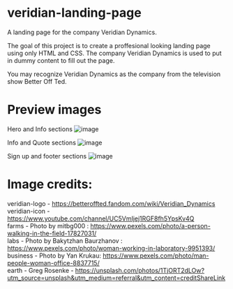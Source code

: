 # veridian-landing-page
A landing page for the company Veridian Dynamics.

The goal of this project is to create a proffesional looking landing page using only HTML and CSS. The company Veridian Dynamics is used to put in dummy content to fill out the page. 

You may recognize Veridian Dynamics as the company from the television show Better Off Ted.

# Preview images
Hero and Info sections
![image](https://github.com/brienmi/veridian-landing-page/assets/127640356/2cdda737-c766-4a04-ad03-e6078c735f93)

Info and Quote sections
![image](https://github.com/brienmi/veridian-landing-page/assets/127640356/9ec03e70-021b-4a3d-a4c6-4f1087a3b7a9)

Sign up and footer sections
![image](https://github.com/brienmi/veridian-landing-page/assets/127640356/f069f87c-e7c1-42e5-a383-7113c3c9f26d)

# Image credits:

veridian-logo - https://betteroffted.fandom.com/wiki/Veridian_Dynamics  
veridian-icon - https://www.youtube.com/channel/UC5VmIjej1RGF8fh5YpsKv4Q  
farms - Photo by mitbg000   : https://www.pexels.com/photo/a-person-walking-in-the-field-17827031/  
labs - Photo by Bakytzhan  Baurzhanov : https://www.pexels.com/photo/woman-working-in-laboratory-9951393/  
business - Photo by Yan Krukau: https://www.pexels.com/photo/man-people-woman-office-8837715/  
earth - Greg Rosenke - https://unsplash.com/photos/1TjORT2dLOw?utm_source=unsplash&utm_medium=referral&utm_content=creditShareLink

